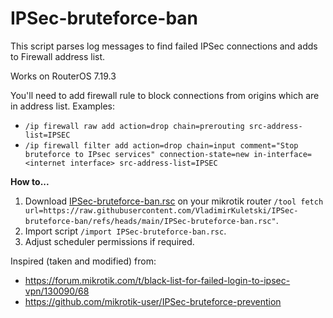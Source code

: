 # IPSec-bruteforce-ban
This script parses log messages to find failed IPSec connections and adds to Firewall address list.

Works on RouterOS 7.19.3

You'll need to add firewall rule to block connections from origins which are in address list.
Examples:
- `/ip firewall raw
add action=drop chain=prerouting src-address-list=IPSEC`
- `/ip firewall filter
add action=drop chain=input comment="Stop bruteforce to IPsec services" connection-state=new in-interface=<internet interface> src-address-list=IPSEC`


**How to...**
1. Download [IPSec-bruteforce-ban.rsc](https://raw.githubusercontent.com/VladimirKuletski/IPSec-bruteforce-ban/refs/heads/main/IPSec-bruteforce-ban.rsc) on your mikrotik router `/tool fetch url=https://raw.githubusercontent.com/VladimirKuletski/IPSec-bruteforce-ban/refs/heads/main/IPSec-bruteforce-ban.rsc"`.
2. Import script `/import IPSec-bruteforce-ban.rsc`.
3. Adjust scheduler permissions if required.


Inspired (taken and modified) from:
- https://forum.mikrotik.com/t/black-list-for-failed-login-to-ipsec-vpn/130090/68
- https://github.com/mikrotik-user/IPSec-bruteforce-prevention
